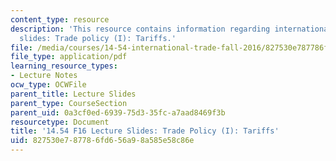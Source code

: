 ```yaml
---
content_type: resource
description: 'This resource contains information regarding international trade lecture
  slides: Trade policy (I): Tariffs.'
file: /media/courses/14-54-international-trade-fall-2016/827530e787786fd656a98a585e58c86e_MIT14_54F16_Lecture_20.pdf
file_type: application/pdf
learning_resource_types:
- Lecture Notes
ocw_type: OCWFile
parent_title: Lecture Slides
parent_type: CourseSection
parent_uid: 0a3cf0ed-6939-75d3-35fc-a7aad8469f3b
resourcetype: Document
title: '14.54 F16 Lecture Slides: Trade Policy (I): Tariffs'
uid: 827530e7-8778-6fd6-56a9-8a585e58c86e
---
```

